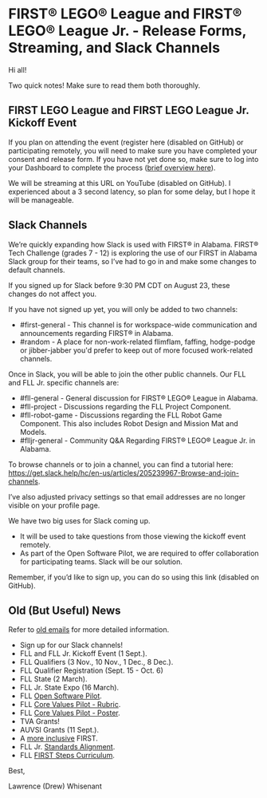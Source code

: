 # FIRST® LEGO® League and FIRST® LEGO® League Jr. - Release Forms, Streaming, and Slack Channels

Hi all!

Two quick notes! Make sure to read them both thoroughly.

## FIRST LEGO League and FIRST LEGO League Jr. Kickoff Event
If you plan on attending the event (register here (disabled on GitHub) or participating remotely, you will need to make sure you have completed your consent and release form. 
If you have not yet done so, make sure to log into your Dashboard to complete the process ([brief overview here](https://www.youtube.com/watch?v=relrPJqWaKg)).

We will be streaming at this URL on YouTube (disabled on GitHub). 
I experienced about a 3 second latency, so plan for some delay, but I hope it will be manageable.

## Slack Channels
We’re quickly expanding how Slack is used with FIRST® in Alabama. 
FIRST® Tech Challenge (grades 7 - 12) is exploring the use of our FIRST in Alabama Slack group for their teams, so I’ve had to go in and make some changes to default channels.

If you signed up for Slack before 9:30 PM CDT on August 23, these changes do not affect you.

If you have not signed up yet, you will only be added to two channels:
* #first-general - This channel is for workspace-wide communication and announcements regarding FIRST® in Alabama.
* #random - A place for non-work-related flimflam, faffing, hodge-podge or jibber-jabber you'd prefer to keep out of more focused work-related channels.

Once in Slack, you will be able to join the other public channels. Our FLL and FLL Jr. specific channels are:
* #fll-general - General discussion for FIRST® LEGO® League in Alabama.
* #fll-project - Discussions regarding the FLL Project Component.
* #fll-robot-game - Discussions regarding the FLL Robot Game Component. This also includes Robot Design and Mission Mat and Models.
* #flljr-general - Community Q&A Regarding FIRST® LEGO® League Jr. in Alabama.

To browse channels or to join a channel, you can find a tutorial here: https://get.slack.help/hc/en-us/articles/205239967-Browse-and-join-channels.

I’ve also adjusted privacy settings so that email addresses are no longer visible on your profile page.

We have two big uses for Slack coming up.
* It will be used to take questions from those viewing the kickoff event remotely.
* As part of the Open Software Pilot, we are required to offer collaboration for participating teams. Slack will be our solution.

Remember, if you’d like to sign up, you can do so using this link (disabled on GitHub).

## Old (But Useful) News
Refer to [old emails](https://github.com/drewwhis/alabama-first-lego-league/tree/master/2018_2019/email_blasts) for more detailed information.
* Sign up for our Slack channels!
* FLL and FLL Jr. Kickoff Event (1 Sept.).
* FLL Qualifiers (3 Nov., 10 Nov., 1 Dec., 8 Dec.).
* FLL Qualifier Registration (Sept. 15 - Oct. 6)
* FLL State (2 March).
* FLL Jr. State Expo (16 March).
* FLL [Open Software Pilot](https://github.com/drewwhis/alabama-first-lego-league/blob/main/2018_2019/judging/robot-design/open-software-platform-pilot-robot-game-updates.pdf).
* FLL [Core Values Pilot - Rubric](https://github.com/drewwhis/alabama-first-lego-league/blob/main/2018_2019/judging/core-values/core-values-rubric-2018-pilot.pdf).
* FLL [Core Values Pilot - Poster](https://github.com/drewwhis/alabama-first-lego-league/blob/main/2018_2019/judging/core-values/core-values-poster-2018-pilot.pdf).
* TVA Grants!
* AUVSI Grants (11 Sept.).
* A [more inclusive](https://www.firstinspires.org/about/diversityinclusion?utm_source=partner-blast&utm_medium=flljr&utm_campaign=edi-training-019) FIRST.
* FLL Jr. [Standards Alignment](https://www.firstinspires.org/resource-library/flljr/standard-alignment-map).
* FLL [FIRST Steps Curriculum](http://info.firstinspires.org/fll-first-steps-request).

Best,

Lawrence (Drew) Whisenant
